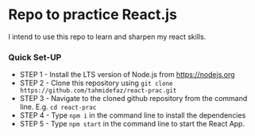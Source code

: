 # Repo to practice React.js

I intend to use this repo to learn and sharpen my react skills.

### Quick Set-UP
* STEP 1 - Install the LTS version of Node.js from https://nodejs.org
* STEP 2 - Clone this repository using `git clone https://github.com/tahmidefaz/react-prac.git`
* STEP 3 - Navigate to the cloned github repository from the command line. E.g. `cd react-prac`
* STEP 4 - Type `npm i` in the command line to install the dependencies
* STEP 5 - Type `npm start` in the command line to start the React App.
